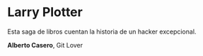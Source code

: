 # Larry Plotter

Esta saga de libros cuentan la historia de un hacker excepcional.

**Alberto Casero**, Git Lover

